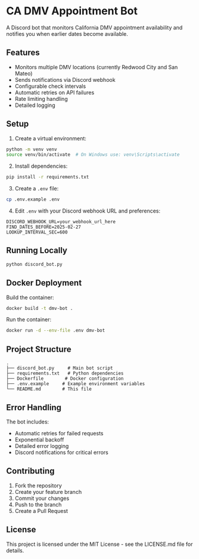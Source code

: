 # CA DMV Appointment Bot

A Discord bot that monitors California DMV appointment availability and notifies you when earlier dates become available.

## Features

- Monitors multiple DMV locations (currently Redwood City and San Mateo)
- Sends notifications via Discord webhook
- Configurable check intervals
- Automatic retries on API failures
- Rate limiting handling
- Detailed logging

## Setup

1. Create a virtual environment:
```bash
python -m venv venv
source venv/bin/activate  # On Windows use: venv\Scripts\activate
```

2. Install dependencies:
```bash
pip install -r requirements.txt
```

3. Create a `.env` file:
```bash
cp .env.example .env
```

4. Edit `.env` with your Discord webhook URL and preferences:
```
DISCORD_WEBHOOK_URL=your_webhook_url_here
FIND_DATES_BEFORE=2025-02-27
LOOKUP_INTERVAL_SEC=600
```

## Running Locally

```bash
python discord_bot.py
```

## Docker Deployment

Build the container:
```bash
docker build -t dmv-bot .
```

Run the container:
```bash
docker run -d --env-file .env dmv-bot
```

## Project Structure

```
.
├── discord_bot.py     # Main bot script
├── requirements.txt   # Python dependencies
├── Dockerfile        # Docker configuration
├── .env.example     # Example environment variables
└── README.md        # This file
```

## Error Handling

The bot includes:
- Automatic retries for failed requests
- Exponential backoff
- Detailed error logging
- Discord notifications for critical errors

## Contributing

1. Fork the repository
2. Create your feature branch
3. Commit your changes
4. Push to the branch
5. Create a Pull Request

## License

This project is licensed under the MIT License - see the LICENSE.md file for details.
